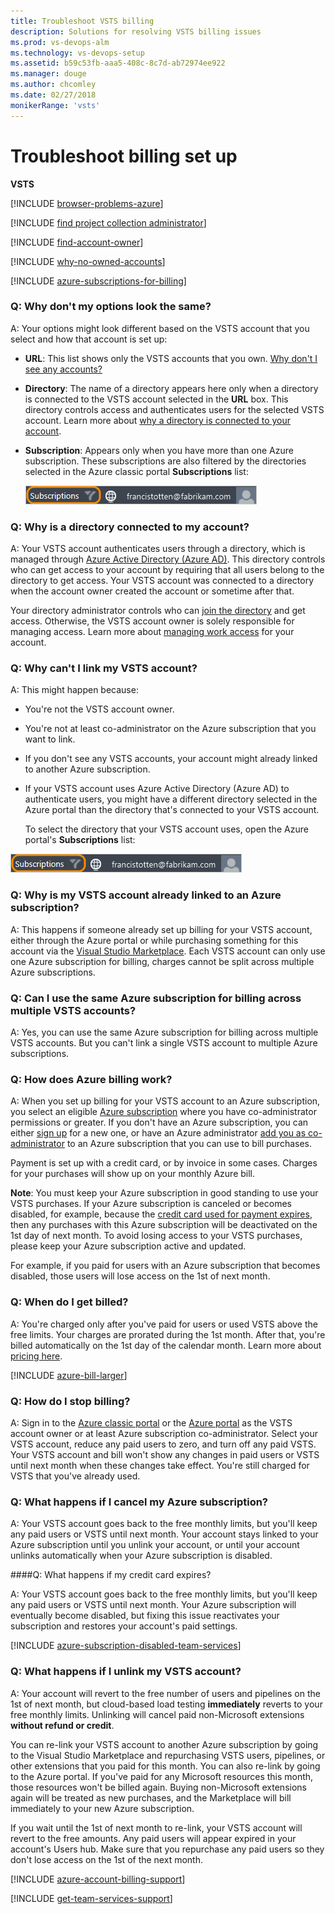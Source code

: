 ```yaml
---
title: Troubleshoot VSTS billing  
description: Solutions for resolving VSTS billing issues  
ms.prod: vs-devops-alm
ms.technology: vs-devops-setup
ms.assetid: b59c53fb-aaa5-408c-8c7d-ab72974ee922
ms.manager: douge
ms.author: chcomley
ms.date: 02/27/2018
monikerRange: 'vsts'
---
```



# Troubleshoot billing set up

**VSTS**

[!INCLUDE [browser-problems-azure](../_shared/qa-browser-problems-azure.md)]

<a name="find-owner"></a>

[!INCLUDE [find project collection administrator](../_shared/qa-find-project-collection-administrator.md)]

[!INCLUDE [find-account-owner](../_shared/qa-find-account-owner.md)]

[!INCLUDE [why-no-owned-accounts](../_shared/qa-why-no-owned-accounts.md)]

<a name="EligibleAzureSubscriptions"></a>

[!INCLUDE [azure-subscriptions-for-billing](../_shared/qa-azure-subscriptions-for-billing.md)]

<a name="SettingsDescription"></a>

### Q: Why don't my options look the same?

A: Your options might look different based on the VSTS account that you select
and how that account is set up:

* **URL**: This list shows only the VSTS accounts that you own. [Why don't I see any accounts?](#CannotLinkVSOAccount)

* **Directory**: The name of a directory appears here only when a directory is connected to the VSTS account selected in the **URL** box. This directory controls access and authenticates users for the selected VSTS account. Learn more about [why a directory is connected to your account](#WhyDirectory).

* **Subscription**: Appears only when you have more than one Azure subscription. These subscriptions are also filtered by the directories selected in the Azure classic portal **Subscriptions** list:

    ![Subscriptions filter](_img/set-up-billing/azuresubscriptionsfilter.png)

<a name="WhyDirectory"></a>

### Q: Why is a directory connected to my account?

A: Your VSTS account authenticates users through a directory, 
which is managed through [Azure Active Directory (Azure AD)](http://azure.microsoft.com/en-us/documentation/articles/active-directory-whatis/). 
This directory controls who can get access to your account 
by requiring that all users belong to the directory to get access. 
Your VSTS account was connected to a directory when the 
account owner created the account or sometime after that. 

Your directory administrator controls who can 
[join the directory](https://msdn.microsoft.com/library/azure/hh967632.aspx) 
and get access. Otherwise, the VSTS account owner 
is solely responsible for managing access. Learn more about 
[managing work access](../accounts/access-with-azure-ad.md) 
for your account.

<a name="CannotLinkVSOAccount"></a>

### Q: Why can't I link my VSTS account?

A:  This might happen because:

* You're not the VSTS account owner.

* You're not at least co-administrator on the Azure subscription that you want to link.

* If you don't see any VSTS accounts, your account might already linked to another Azure subscription.

* If your VSTS account uses Azure Active Directory (Azure AD)
    to authenticate users, you might have a different directory
    selected in the Azure portal than the directory that's connected
    to your VSTS account.

    To select the directory that your VSTS account uses,
    open the Azure portal's **Subscriptions** list:

 ![Filter your subscriptions to the connected directory ](_img/set-up-billing/azuresubscriptionsfilter.png)

<a name="BillingRestriction"></a>

### Q: Why is my VSTS account already linked to an Azure subscription?

A: This happens if someone already set up billing for your VSTS account, either
through the Azure portal or while purchasing something for this account via the
[Visual Studio Marketplace](../marketplace/index.md). Each VSTS account can only use one Azure subscription for billing,
charges cannot be split across multiple Azure subscriptions.

### Q:  Can I use the same Azure subscription for billing across multiple VSTS accounts?

A:  Yes, you can use the same Azure subscription for billing across multiple VSTS accounts. But you can't link a single VSTS account to multiple Azure subscriptions.

<a id="azure-billing"></a>

### Q: How does Azure billing work?

A: When you set up billing for your VSTS account to an Azure subscription,
you select an eligible [Azure subscription](#EligibleAzureSubscriptions)
where you have co-administrator permissions or greater.
If you don't have an Azure subscription, you can either
[sign up](https://portal.azure.com) for a new one,
or have an Azure administrator [add you as co-administrator](add-backup-billing-managers.md)
to an Azure subscription that you can use to bill purchases.

Payment is set up with a credit card, or by invoice in some cases.
Charges for your purchases will show up on your monthly Azure bill.

**Note**: You must keep your Azure subscription in good standing
to use your VSTS purchases. If your Azure subscription
is canceled or becomes disabled, for example, because the
[credit card used for payment expires](#cc-expires), then any purchases with this
Azure subscription will be deactivated on the 1st day of next month.
To avoid losing access to your VSTS purchases,
please keep your Azure subscription active and updated.

For example, if you paid for users with an Azure subscription that becomes disabled,
those users will lose access on the 1st of next month.

<a name="WhenSetUpBilling"></a>

### Q: When do I get billed?

A: You're charged only after you've paid for users
or used VSTS above the free limits.
Your charges are prorated during the 1st month.
After that, you're billed automatically on the
1st day of the calendar month.
Learn more about [pricing here](https://www.visualstudio.com/products/visual-studio-team-services-pricing-vs).

[!INCLUDE [azure-bill-larger](../_shared/qa-azure-bill-larger.md)]

### Q: How do I stop billing?

A: Sign in to the [Azure classic portal](https://manage.windowsazure.com/)
or the [Azure portal](https://portal.azure.com/)
as the VSTS account owner or at least Azure subscription co-administrator.
Select your VSTS account, reduce any paid users to zero, and turn off any
paid VSTS. Your VSTS account and bill won't show any changes
in paid users or VSTS until next month when these changes take effect.
You're still charged for VSTS that you've already used.

### Q: What happens if I cancel my Azure subscription?

A: Your VSTS account goes back to the free monthly limits,
but you'll keep any paid users or VSTS until next month.
Your account stays linked to your Azure subscription until you unlink your account,
or until your account unlinks automatically when your Azure subscription is disabled.

<a name="cc-expires"></a>
####Q: What happens if my credit card expires?

A: Your VSTS account goes back to the free monthly limits,
but you'll keep any paid users or VSTS until next month.
Your Azure subscription will eventually become disabled, but
fixing this issue reactivates your subscription and restores your account's paid settings.

<a name="AzureSubscriptionDisabled"></a>

[!INCLUDE [azure-subscription-disabled-team-services](../_shared/qa-azure-subscription-disabled.md)]

<a name="unlinking"></a>

### Q: What happens if I unlink my VSTS account?

A: Your account will revert to the free number
of users and pipelines on the 1st of next month,
but cloud-based load testing **immediately**
reverts to your free monthly limits.
Unlinking will cancel paid non-Microsoft
extensions **without refund or credit**.

You can re-link your VSTS account
to another Azure subscription by going to
the Visual Studio Marketplace and repurchasing
VSTS users, pipelines,
or other extensions that you paid for this month.
You can also re-link by going to the Azure portal.  If
you've paid for any Microsoft resources this month,
those resources won't be billed again.  Buying non-Microsoft extensions again will be treated as
new purchases, and the Marketplace will bill immediately to your
new Azure subscription.

If you wait until the 1st of next month to re-link,
your VSTS account will revert to the free amounts.
Any paid users will appear expired in your account's
Users hub. Make sure that you repurchase any paid users
so they don't lose access on the 1st of the next month.

<a name="get-support"></a>

[!INCLUDE [azure-account-billing-support](../_shared/qa-azure-account-billing-support.md)]

[!INCLUDE [get-team-services-support](../_shared/qa-get-vsts-support.md)]
